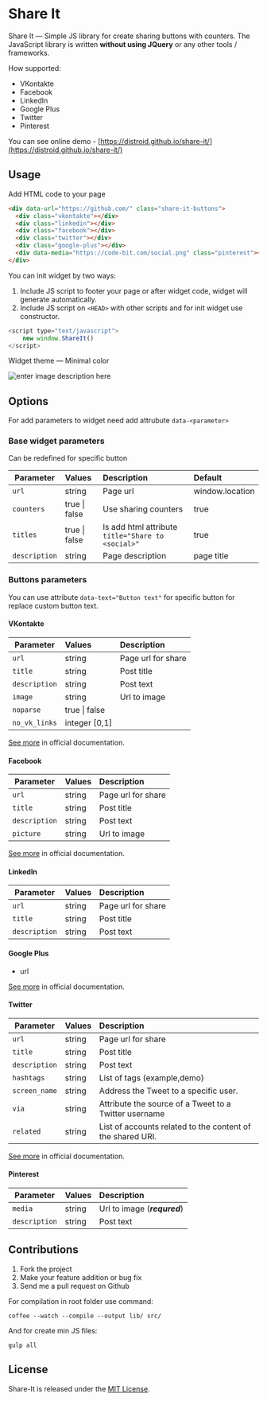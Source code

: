 # Share It

Share It — Simple JS library for create sharing buttons with counters. The JavaScript library is written **without using JQuery** or any other tools / frameworks.

How supported:

 - VKontakte
 - Facebook
 - LinkedIn
 - Google Plus
 - Twitter
 - Pinterest

You can see online demo - [https://distroid.github.io/share-it/](https://distroid.github.io/share-it/)

## Usage

Add HTML code to your page

```html
<div data-url="https://github.com/" class="share-it-buttons">
  <div class="vkontakte"></div>
  <div class="linkedin"></div>
  <div class="facebook"></div>
  <div class="twitter"></div>
  <div class="google-plus"></div>
  <div data-media="https://code-bit.com/social.png" class="pinterest"></div>
</div>
```

You can init widget by two ways:

1. Include JS script to footer your page or after widget code, widget will generate automatically.
2. Include JS script on `<HEAD>` with other scripts and for init widget use constructor.
```javascript
<script type="text/javascript">
    new window.ShareIt()
</script>
```

Widget theme — Minimal color

![enter image description here](https://code-bit.com/social.png)

## Options

For add parameters to widget need add attrubute `data-<parameter>`

### Base widget parameters

Can be redefined for specific button


 Parameter      | Values            | Description                                       | Default
----------------|:------------------|:--------------------------------------------------|:----------------
`url`           | string            | Page url                                          | window.location
`counters`      | true \| false     | Use sharing counters                              | true
`titles`        | true \| false     | Is add html attribute `title="Share to <social>"` | true
`description`   | string            | Page description                                  | page title

### Buttons parameters

You can use attribute `data-text="Button text"` for specific button for replace custom button text.

#### VKontakte

Parameter     | Values        | Description
--------------|:--------------|:------------------
`url`         | string        | Page url for share
`title`       | string        | Post title
`description` | string        | Post text
`image`       | string        | Url to image
`noparse`     | true \| false |
`no_vk_links` | integer [0,1] |

[See more](https://vk.com/dev/widget_share?f=4.%20%D0%94%D0%BE%D0%BF%D0%BE%D0%BB%D0%BD%D0%B8%D1%82%D0%B5%D0%BB%D1%8C%D0%BD%D1%8B%D0%B5%20%D0%BD%D0%B0%D1%81%D1%82%D1%80%D0%BE%D0%B9%D0%BA%D0%B8) in official documentation.

#### Facebook

Parameter     | Values        | Description
--------------|:--------------|:------------------
`url`         | string        | Page url for share
`title`       | string        | Post title
`description` | string        | Post text
`picture`     | string        | Url to image


[See more](https://developers.facebook.com/docs/plugins/share-button) in official documentation.

#### LinkedIn

Parameter     | Values        | Description
--------------|:--------------|:------------------
`url`         | string        | Page url for share
`title`       | string        | Post title
`description` | string        | Post text

#### Google Plus

* url

[See more](https://developers.google.com/+/plugins/share/#sharelink) in official documentation.

#### Twitter

Parameter     | Values        | Description
--------------|:--------------|:------------------
`url`         | string        | Page url for share
`title`       | string        | Post title
`description` | string        | Post text
`hashtags`    | string        | List of tags (example,demo)
`screen_name` | string        | Address the Tweet to a specific user.
`via`         | string        | Attribute the source of a Tweet to a Twitter username
`related`     | string        | List of accounts related to the content of the shared URI.


[See more](https://dev.twitter.com/web/tweet-button/parameters) in official documentation.

#### Pinterest

Parameter     | Values        | Description
--------------|:--------------|:---------------------------------
`media`       | string        | Url to image  (***requred***)
`description` | string        | Post text

## Contributions

1. Fork the project
2. Make your feature addition or bug fix
3. Send me a pull request on Github

For compilation in root folder use command:

`coffee --watch --compile --output lib/ src/`

And for create min JS files:

`gulp all`

## License

Share-It is released under the [MIT License](http://www.opensource.org/licenses/MIT).
